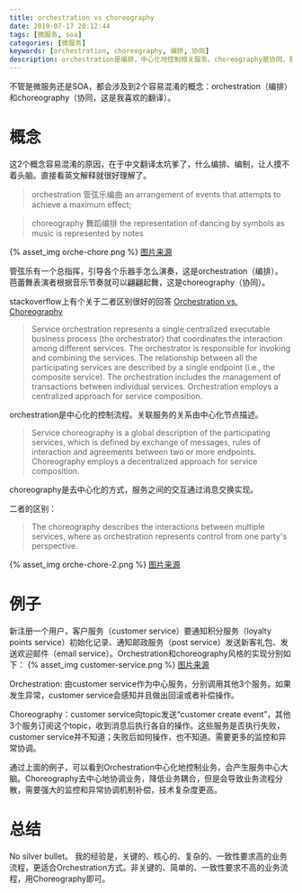 ```yaml
---
title: orchestration vs choreography
date: 2019-07-17 20:12:44
tags: [微服务, soa]
categories: [微服务]
keywords: [orchestration, choreography, 编排, 协同]
description: orchestration是编排，中心化地控制相关服务。choreography是协同，服务之间通过去中心化的方式交互（例如订阅某个消息topic）。
---
```


不管是微服务还是SOA，都会涉及到2个容易混淆的概念：orchestration（编排）和choreography（协同，这是我喜欢的翻译）。

# 概念

这2个概念容易混淆的原因，在于中文翻译太坑爹了，什么编排、编制，让人摸不着头脑。直接看英文解释就很好理解了。

>orchestration
>管弦乐编曲
>an arrangement of events that attempts to achieve a maximum effect;

>choreography
>舞蹈编排
>the representation of dancing by symbols as music is represented by notes

{% asset_img orche-chore.png %}
[图片来源](https://myalltech.wordpress.com/2017/05/12/orchestration-vs/)


管弦乐有一个总指挥，引导各个乐器手怎么演奏，这是orchestration（编排）。
芭蕾舞表演者根据音乐节奏就可以翩翩起舞，这是choreography（协同）。

stackoverflow上有个关于二者区别很好的回答 [Orchestration vs. Choreography](https://stackoverflow.com/questions/4127241/orchestration-vs-choreography)


>Service orchestration represents a single centralized executable business process (the orchestrator) that coordinates the interaction among different services. The orchestrator is responsible for invoking and combining the services.
>The relationship between all the participating services are described by a single endpoint (i.e., the composite service). The orchestration includes the management of transactions between individual services. 
>Orchestration employs a centralized approach for service composition.

orchestration是中心化的控制流程。关联服务的关系由中心化节点描述。

>Service choreography is a global description of the participating services, which is defined by exchange of messages, rules of interaction and agreements between two or more endpoints. Choreography employs a decentralized approach for service composition.

choreography是去中心化的方式，服务之间的交互通过消息交换实现。

二者的区别：
>The choreography describes the interactions between multiple services, where as orchestration represents control from one party's perspective.

{% asset_img orche-chore-2.png %}
[图片来源](https://specify.io/assets/orchestration-vs-choreography-097566bf059109c51c8a95faaf3ea77092a626c2a63bc5f06ae0a7ade4a31378.png)

# 例子

新注册一个用户，客户服务（customer service）要通知积分服务（loyalty points service）初始化记录、通知邮政服务（post service）发送新客礼包、发送欢迎邮件（email service）。Orchestration和choreography风格的实现分别如下：
{% asset_img customer-service.png %}
[图片来源](https://specify.io/assets/orchestration-vs-choreography-examples-88fe81d21b600c136f594d43421e4f9576552116c178e4fb7e7cf2b8fc5c065f.png)

Orchestration: 由customer service作为中心服务，分别调用其他3个服务。如果发生异常，customer service会感知并且做出回滚或者补偿操作。

Choreography：customer service向topic发送“customer create event”，其他3个服务订阅这个topic，收到消息后执行各自的操作。这些服务是否执行失败，customer service并不知道；失败后如何操作，也不知道。需要更多的监控和异常协调。

通过上面的例子，可以看到Orchestration中心化地控制业务，会产生服务中心大脑。Choreography去中心地协调业务，降低业务耦合，但是会导致业务流程分散，需要强大的监控和异常协调机制补偿，技术复杂度更高。

# 总结

No silver bullet。
我的经验是，关键的、核心的、复杂的、一致性要求高的业务流程，更适合Orchestration方式。非关键的、简单的、一致性要求不高的业务流程，用Choreography即可。
